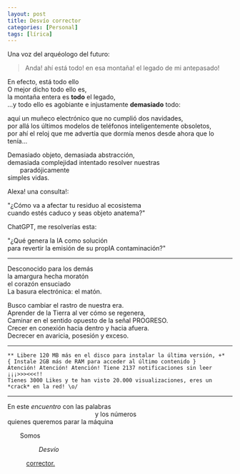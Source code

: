 ```yaml
---
layout: post
title: Desvío corrector
categories: [Personal]
tags: [lírica]
---
```


Una voz del arquéologo del futuro:

> Anda! ahí está todo! en esa montaña! el legado de mi antepasado!<br>

En efecto, está todo ello<br>
O mejor dicho todo ello es,<br>
la montaña entera es **todo** el legado,<br>
...y todo ello es agobiante e injustamente **demasiado** todo:<br>

aquí un muñeco electrónico que no cumplió dos navidades,<br>
por allá los últimos modelos de teléfonos inteligentemente obsoletos,<br>
por ahí el reloj que me advertía que dormía menos desde ahora que lo tenía...<br>

Demasiado objeto, demasiada abstracción,<br>
demasiada complejidad intentado resolver nuestras<br>
&emsp;&emsp;paradójicamente<br>
simples vidas.

Alexa! una consulta!:<br>

"¿Cómo va a afectar tu residuo al ecosistema<br>
cuando estés caduco y seas objeto anatema?"<br>

ChatGPT, me resolverías esta:<br>

"¿Qué genera la IA como solución<br>
para revertir la emisión de su propIA contaminación?"<br>

---

Desconocido para los demás<br>
la amargura hecha moratón<br>
el corazón ensuciado<br>
La basura electrónica: el matón.<br>

Busco cambiar el rastro de nuestra era.<br>
Aprender de la Tierra al ver cómo se regenera,<br>
Caminar en el sentido opuesto de la señal PROGRESO.<br>
Crecer en conexión hacia dentro y hacia afuera.<br>
Decrecer en avaricia, posesión y exceso.<br>

---

    ** Libere 120 MB más en el disco para instalar la última versión, +*
    { Instale 2GB más de RAM para acceder al último contenido }
    Atención! Atención! Atención! Tiene 2137 notificaciones sin leer ¡¡¡>>><<<!!
    Tienes 3000 Likes y te han visto 20.000 visualizaciones, eres un *crack* en la red! \o/

---

En este *encuentro* con las palabras<br>
&emsp;&emsp;&emsp;&emsp;&emsp;&emsp;&emsp;&emsp;&emsp;&emsp;&emsp;&emsp;&emsp;&emsp;y los números<br>
quienes queremos parar la máquina

&emsp;&emsp;Somos

&emsp;&emsp;&emsp;&emsp;&emsp;<i>Desvío</i>

&emsp;&emsp;&emsp;<u>corrector.</u>
